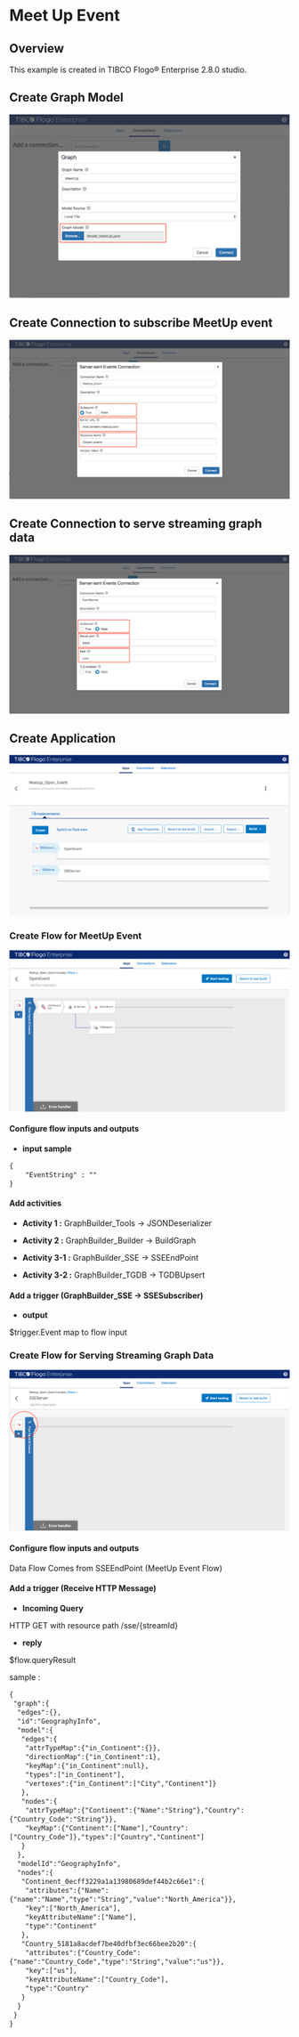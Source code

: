 # Meet Up Event

## Overview

This example is created in TIBCO Flogo® Enterprise 2.8.0 studio. 

## Create Graph Model

![create_connection](create_connection.png)

## Create Connection to subscribe MeetUp event 

![create_connection2](create_connection2.png)

## Create Connection to serve streaming graph data

![create_connection3](create_connection3.png)

## Create Application

![create_application](create_application.png)

### Create Flow for MeetUp Event 

![create_application2](create_application2.png)

#### Configure flow inputs and outputs

- **input sample** 
```
{
    "EventString" : ""
}
```
#### Add activities

- **Activity 1 :**
GraphBuilder_Tools -> JSONDeserializer

- **Activity 2 :**
GraphBuilder_Builder -> BuildGraph

- **Activity 3-1 :**
GraphBuilder_SSE -> SSEEndPoint

- **Activity 3-2 :**
GraphBuilder_TGDB -> TGDBUpsert

#### Add a trigger (GraphBuilder_SSE -> SSESubscriber)

- **output**

$trigger.Event map to flow input

### Create Flow for Serving Streaming Graph Data 

![create_application3](create_application3.png)

#### Configure flow inputs and outputs

Data Flow Comes from SSEEndPoint (MeetUp Event Flow) 

#### Add a trigger (Receive HTTP Message)

- **Incoming Query**

HTTP GET with resource path /sse/{streamId}

- **reply**

$flow.queryResult

sample : 
```
{
 "graph":{
  "edges":{},
  "id":"GeographyInfo",
  "model":{
   "edges":{
    "attrTypeMap":{"in_Continent":{}},
    "directionMap":{"in_Continent":1},
    "keyMap":{"in_Continent":null},
    "types":["in_Continent"],
    "vertexes":{"in_Continent":["City","Continent"]}
   },
   "nodes":{
    "attrTypeMap":{"Continent":{"Name":"String"},"Country":{"Country_Code":"String"}},
    "keyMap":{"Continent":["Name"],"Country":["Country_Code"]},"types":["Country","Continent"]
   }
  },
  "modelId":"GeographyInfo",
  "nodes":{
   "Continent_0ecff3229a1a13980689def44b2c66e1":{
    "attributes":{"Name":{"name":"Name","type":"String","value":"North_America"}},
    "key":["North_America"],
    "keyAttributeName":["Name"],
    "type":"Continent"
   },
   "Country_5181a8acdef7be40dfbf3ec66bee2b20":{
    "attributes":{"Country_Code":{"name":"Country_Code","type":"String","value":"us"}},
    "key":["us"],
    "keyAttributeName":["Country_Code"],
    "type":"Country"
   }
  }
 }
}
```
